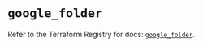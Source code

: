 # `google_folder`

Refer to the Terraform Registry for docs: [`google_folder`](https://registry.terraform.io/providers/hashicorp/google-beta/6.14.1/docs/resources/google_folder).
